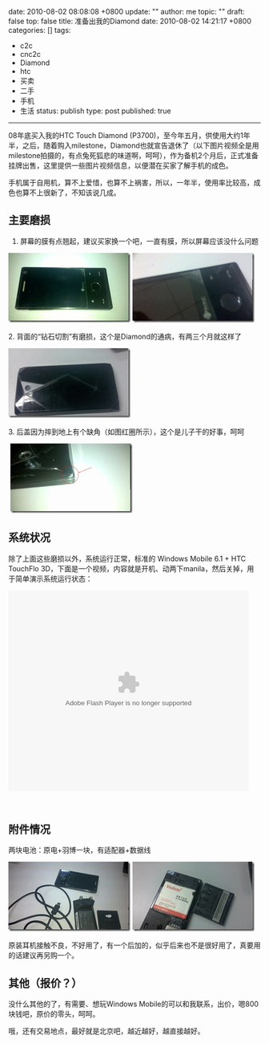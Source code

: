 date: 2010-08-02 08:08:08 +0800
update: ""
author: me
topic: ""
draft: false
top: false
title: 准备出我的Diamond
date: 2010-08-02 14:21:17 +0800
categories: []
tags:
- c2c
- cnc2c
- Diamond
- htc
- 买卖
- 二手
- 手机
- 生活
status: publish
type: post
published: true
---
<p>08年底买入我的HTC Touch Diamond (P3700)，至今年五月，供使用大约1年半，之后，随着购入milestone，Diamond也就宣告退休了（以下图片视频全是用milestone拍摄的，有点兔死狐悲的味道啊，呵呵），作为备机2个月后，正式准备挂牌出售，这里提供一些图片视频信息，以便潜在买家了解手机的成色。</p>

<p>手机属于自用机，算不上爱惜，也算不上祸害，所以，一年半，使用率比较高，成色也算不上很新了，不知该说几成。</p>

<h2>主要磨损</h2>

<ol>

<li>屏幕的膜有点翘起，建议买家换一个吧，一直有膜，所以屏幕应该没什么问题</li>

</ol>

<p><a href="http://wangxu.me/blog/wp-content/uploads/2010/08/047.jpg"><img style="border-bottom: 0px; border-left: 0px; display: inline; border-top: 0px; border-right: 0px" title="047" border="0" alt="047" src="/assets/047_thumb.jpg" width="244" height="139" /></a> <a href="http://wangxu.me/blog/wp-content/uploads/2010/08/048.jpg"><img style="border-bottom: 0px; border-left: 0px; display: inline; border-top: 0px; border-right: 0px" title="048" border="0" alt="048" src="/assets/048_thumb.jpg" width="244" height="139" /></a> </p>

<p>2. 背面的“钻石切割”有磨损，这个是Diamond的通病，有两三个月就这样了</p>

<p><a href="http://wangxu.me/blog/wp-content/uploads/2010/08/050.jpg"><img style="border-bottom: 0px; border-left: 0px; display: inline; border-top: 0px; border-right: 0px" title="050" border="0" alt="050" src="/assets/050_thumb.jpg" width="244" height="139" /></a> </p>

<p>3. 后盖因为摔到地上有个缺角（如图红圈所示），这个是儿子干的好事，呵呵</p>

<p>&#160;<a href="http://wangxu.me/blog/wp-content/uploads/2010/08/053.jpg"><img style="border-bottom: 0px; border-left: 0px; display: inline; border-top: 0px; border-right: 0px" title="053" border="0" alt="053" src="/assets/053_thumb.jpg" width="244" height="139" /></a> </p>

<h2>系统状况</h2>

<p>除了上面这些磨损以外，系统运行正常，标准的 Windows Mobile 6.1 + HTC TouchFlo 3D，下面是一个视频，内容就是开机、动两下manila，然后关掉，用于简单演示系统运行状态：</p>

<p> <embed src="http://player.youku.com/player.php/sid/XMTk0NjQ3MTYw/v.swf" quality="high" width="480" height="400" align="middle" allowscriptaccess="sameDomain" type="application/x-shockwave-flash"></embed>

<p>&#160;</p>

<h2>附件情况</h2>

<p>两块电池：原电+羽博一块，有适配器+数据线</p>

<p><a href="http://wangxu.me/blog/wp-content/uploads/2010/08/055.jpg"><img style="border-bottom: 0px; border-left: 0px; display: inline; border-top: 0px; border-right: 0px" title="055" border="0" alt="055" src="/assets/055_thumb.jpg" width="244" height="139" /></a> <a href="http://wangxu.me/blog/wp-content/uploads/2010/08/057.jpg"><img style="border-bottom: 0px; border-left: 0px; display: inline; border-top: 0px; border-right: 0px" title="057" border="0" alt="057" src="/assets/057_thumb.jpg" width="244" height="139" /></a> </p>

<p>原装耳机接触不良，不好用了，有一个后加的，似乎后来也不是很好用了，真要用的话建议再另购一个。</p>

<h2>其他（报价？）</h2>

<p>没什么其他的了，有需要、想玩Windows Mobile的可以和我联系，出价，嗯800块钱吧，原价的零头，呵呵。</p>

<p>哦，还有交易地点，最好就是北京吧，越近越好，越直接越好。</p>
